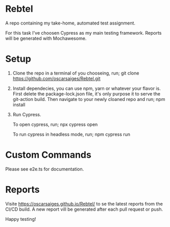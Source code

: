 # Rebtel
A repo containing my take-home, automated test assignment.

For this task I've choosen Cypress as my main testing framework.
Reports will be generated with Mochawesome.

# Setup
1. Clone the repo in a terminal of you chooseing, run; 
    git clone https://github.com/oscarsaiges/Rebtel.git

2. Install dependecies, you can use npm, yarn or whatever your flavor is.
   First delete the package-lock.json file, it's only purpose it to serve the git-action build. 
   Then navigate to your newly cloaned repo and run;
    npm install
    
3. Run Cypress. 

   To open cypress, run;
   npx cypress open

   To run cypress in headless mode, run; 
   npm cypress run

# Custom Commands
  Please see e2e.ts for documentation.

# Reports
  Visite https://oscarsaiges.github.io/Rebtel/ 
  to se the latest reports from the CI/CD build.
  A new report vill be generated after each pull request or push.

Happy testing!
